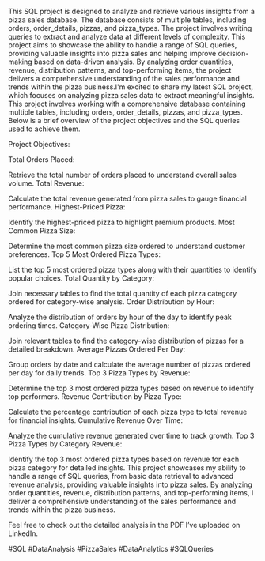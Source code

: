 This SQL project is designed to analyze and retrieve various insights from a pizza sales database. The database consists of multiple tables, including orders, order_details, pizzas, and pizza_types. The project involves writing queries to extract and analyze data at different levels of complexity. This project aims to showcase the ability to handle a range of SQL queries, providing valuable insights into pizza sales and helping improve decision-making based on data-driven analysis. By analyzing order quantities, revenue, distribution patterns, and top-performing items, the project delivers a comprehensive understanding of the sales performance and trends within the pizza business.I'm excited to share my latest SQL project, which focuses on analyzing pizza sales data to extract meaningful insights. This project involves working with a comprehensive database containing multiple tables, including orders, order_details, pizzas, and pizza_types. Below is a brief overview of the project objectives and the SQL queries used to achieve them.

Project Objectives:

Total Orders Placed:

Retrieve the total number of orders placed to understand overall sales volume. Total Revenue:

Calculate the total revenue generated from pizza sales to gauge financial performance. Highest-Priced Pizza:

Identify the highest-priced pizza to highlight premium products. Most Common Pizza Size:

Determine the most common pizza size ordered to understand customer preferences. Top 5 Most Ordered Pizza Types:

List the top 5 most ordered pizza types along with their quantities to identify popular choices. Total Quantity by Category:

Join necessary tables to find the total quantity of each pizza category ordered for category-wise analysis. Order Distribution by Hour:

Analyze the distribution of orders by hour of the day to identify peak ordering times. Category-Wise Pizza Distribution:

Join relevant tables to find the category-wise distribution of pizzas for a detailed breakdown. Average Pizzas Ordered Per Day:

Group orders by date and calculate the average number of pizzas ordered per day for daily trends. Top 3 Pizza Types by Revenue:

Determine the top 3 most ordered pizza types based on revenue to identify top performers. Revenue Contribution by Pizza Type:

Calculate the percentage contribution of each pizza type to total revenue for financial insights. Cumulative Revenue Over Time:

Analyze the cumulative revenue generated over time to track growth. Top 3 Pizza Types by Category Revenue:

Identify the top 3 most ordered pizza types based on revenue for each pizza category for detailed insights. This project showcases my ability to handle a range of SQL queries, from basic data retrieval to advanced revenue analysis, providing valuable insights into pizza sales. By analyzing order quantities, revenue, distribution patterns, and top-performing items, I deliver a comprehensive understanding of the sales performance and trends within the pizza business.

Feel free to check out the detailed analysis in the PDF I’ve uploaded on LinkedIn.

#SQL #DataAnalysis #PizzaSales #DataAnalytics #SQLQueries

